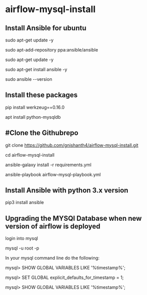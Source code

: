 # airflow-mysql-install

Install Ansible for ubuntu
--------------------------

sudo apt-get update -y

sudo apt-add-repository ppa:ansible/ansible

sudo apt-get update -y

sudo apt-get install ansible -y

sudo ansible --version




Install these packages
----------------------

pip install werkzeug==0.16.0

apt install python-mysqldb


#Clone the Githubrepo 
---------------------

git clone https://github.com/gnishanth4/airflow-mysql-install.git

cd airflow-mysql-install

ansible-galaxy install -r requirements.yml

ansible-playbook airflow-mysql-playbook.yml

Install Ansible with python 3.x version
----------------------------------------

pip3 install ansible

Upgrading the MYSQl Database when new version of airflow is deployed
--------------------------------------------------------------------

login into mysql 

mysql -u root -p

In your mysql command line do the following:

mysql> SHOW GLOBAL VARIABLES LIKE '%timestamp%';

mysql> SET GLOBAL explicit_defaults_for_timestamp = 1;

mysql> SHOW GLOBAL VARIABLES LIKE '%timestamp%';






